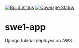[![Build Status](https://app.travis-ci.com/dhauss/swe1-app.svg?branch=main)](https://app.travis-ci.com/dhauss/swe1-app) [![Coverage Status](https://coveralls.io/repos/github/dhauss/swe1-app/badge.svg?branch=main)](https://coveralls.io/github/dhauss/swe1-app?branch=main)

# swe1-app
Django tutorial deployed on AWS
